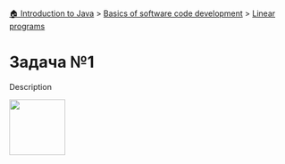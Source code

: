 [🏠 Introduction to Java](https://github.com/niksirotkin98yndx/test) > [Basics of software code development](https://github.com/niksirotkin98yndx/test/tree/main/module_1_basics) > [Linear programs](https://github.com/niksirotkin98yndx/test/tree/main/module_1_basics/linear)

# Задача №1

Description

<img src="https://render.githubusercontent.com/render/math?math=e=mc^2" width="100px" />
